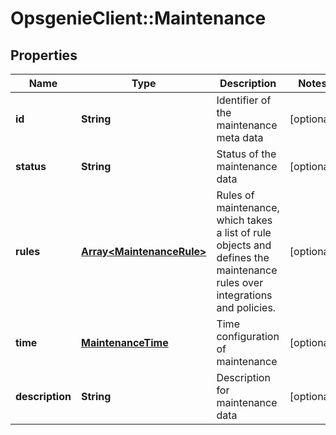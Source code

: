 # OpsgenieClient::Maintenance

## Properties
Name | Type | Description | Notes
------------ | ------------- | ------------- | -------------
**id** | **String** | Identifier of the maintenance meta data | [optional] 
**status** | **String** | Status of the maintenance data | [optional] 
**rules** | [**Array&lt;MaintenanceRule&gt;**](MaintenanceRule.md) | Rules of maintenance, which takes a list of rule objects and defines the maintenance rules over integrations and policies. | [optional] 
**time** | [**MaintenanceTime**](MaintenanceTime.md) | Time configuration of maintenance | [optional] 
**description** | **String** | Description for maintenance data | [optional] 


